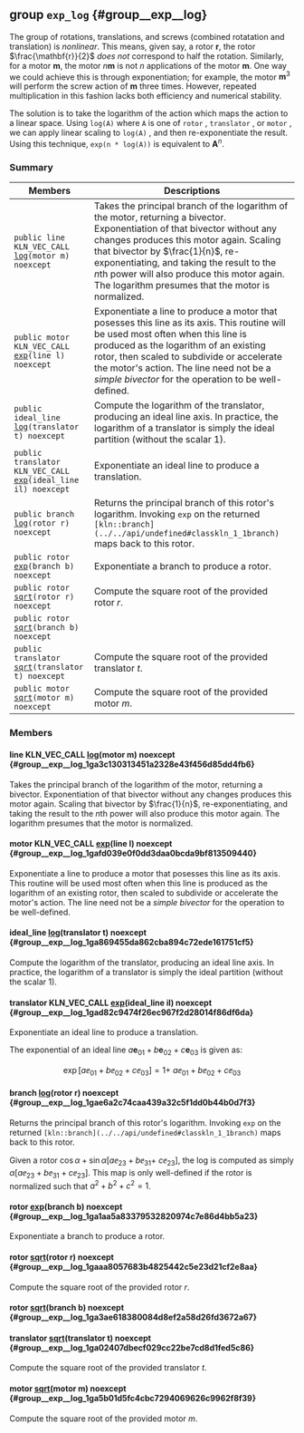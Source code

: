 ## group `exp_log` {#group__exp__log}

The group of rotations, translations, and screws (combined rotatation and translation) is *nonlinear*. This means, given say, a rotor $\mathbf{r}$, the rotor $\frac{\mathbf{r}}{2}$ *does not* correspond to half the rotation. Similarly, for a motor $\mathbf{m}$, the motor $n \mathbf{m}$ is not $n$ applications of the motor $\mathbf{m}$. One way we could achieve this is through exponentiation; for example, the motor $\mathbf{m}^3$ will perform the screw action of $\mathbf{m}$ three times. However, repeated multiplication in this fashion lacks both efficiency and numerical stability.

The solution is to take the logarithm of the action which maps the action to a linear space. Using `log(A)`  where `A`  is one of `rotor` , `translator` , or `motor` , we can apply linear scaling to `log(A)` , and then re-exponentiate the result. Using this technique, `exp(n * log(A))`  is equivalent to $\mathbf{A}^n$.

### Summary

 Members                        | Descriptions                                
--------------------------------|---------------------------------------------
`public line KLN_VEC_CALL ` [`log`](#group__exp__log_1ga3c130313451a2328e43f456d85dd4fb6)`(motor m) noexcept`             | Takes the principal branch of the logarithm of the motor, returning a bivector. Exponentiation of that bivector without any changes produces this motor again. Scaling that bivector by $\frac{1}{n}$, re-exponentiating, and taking the result to the $n$th power will also produce this motor again. The logarithm presumes that the motor is normalized.
`public motor KLN_VEC_CALL ` [`exp`](#group__exp__log_1gafd039e0f0dd3daa0bcda9bf813509440)`(line l) noexcept`             | Exponentiate a line to produce a motor that posesses this line as its axis. This routine will be used most often when this line is produced as the logarithm of an existing rotor, then scaled to subdivide or accelerate the motor's action. The line need not be a *simple bivector* for the operation to be well-defined.
`public ideal_line ` [`log`](#group__exp__log_1ga869455da862cba894c72ede161751cf5)`(translator t) noexcept`             | Compute the logarithm of the translator, producing an ideal line axis. In practice, the logarithm of a translator is simply the ideal partition (without the scalar $1$).
`public translator KLN_VEC_CALL ` [`exp`](#group__exp__log_1gad82c9474f26ec967f2d28014f86df6da)`(ideal_line il) noexcept`             | Exponentiate an ideal line to produce a translation.
`public branch ` [`log`](#group__exp__log_1gae6a2c74caa439a32c5f1dd0b44b0d7f3)`(rotor r) noexcept`             | Returns the principal branch of this rotor's logarithm. Invoking `exp`  on the returned `[kln::branch](../../api/undefined#classkln_1_1branch)`  maps back to this rotor.
`public rotor ` [`exp`](#group__exp__log_1ga1aa5a83379532820974c7e86d4bb5a23)`(branch b) noexcept`             | Exponentiate a branch to produce a rotor.
`public rotor ` [`sqrt`](#group__exp__log_1gaaa8057683b4825442c5e23d21cf2e8aa)`(rotor r) noexcept`             | Compute the square root of the provided rotor $r$.
`public rotor ` [`sqrt`](#group__exp__log_1ga3ae618380084d8ef2a58d26fd3672a67)`(branch b) noexcept`             | 
`public translator ` [`sqrt`](#group__exp__log_1ga02407dbecf029cc22be7cd8d1fed5c86)`(translator t) noexcept`             | Compute the square root of the provided translator $t$.
`public motor ` [`sqrt`](#group__exp__log_1ga5b01d5fc4cbc7294069626c9962f8f39)`(motor m) noexcept`             | Compute the square root of the provided motor $m$.

### Members

#### line KLN_VEC_CALL  [log](#group__exp__log_1ga3c130313451a2328e43f456d85dd4fb6)(motor m) noexcept  {#group__exp__log_1ga3c130313451a2328e43f456d85dd4fb6}

Takes the principal branch of the logarithm of the motor, returning a bivector. Exponentiation of that bivector without any changes produces this motor again. Scaling that bivector by $\frac{1}{n}$, re-exponentiating, and taking the result to the $n$th power will also produce this motor again. The logarithm presumes that the motor is normalized.

#### motor KLN_VEC_CALL  [exp](#group__exp__log_1gafd039e0f0dd3daa0bcda9bf813509440)(line l) noexcept  {#group__exp__log_1gafd039e0f0dd3daa0bcda9bf813509440}

Exponentiate a line to produce a motor that posesses this line as its axis. This routine will be used most often when this line is produced as the logarithm of an existing rotor, then scaled to subdivide or accelerate the motor's action. The line need not be a *simple bivector* for the operation to be well-defined.

#### ideal_line  [log](#group__exp__log_1ga869455da862cba894c72ede161751cf5)(translator t) noexcept  {#group__exp__log_1ga869455da862cba894c72ede161751cf5}

Compute the logarithm of the translator, producing an ideal line axis. In practice, the logarithm of a translator is simply the ideal partition (without the scalar $1$).

#### translator KLN_VEC_CALL  [exp](#group__exp__log_1gad82c9474f26ec967f2d28014f86df6da)(ideal_line il) noexcept  {#group__exp__log_1gad82c9474f26ec967f2d28014f86df6da}

Exponentiate an ideal line to produce a translation.

The exponential of an ideal line $a \mathbf{e}_{01} + b\mathbf{e}_{02} + c\mathbf{e}_{03}$ is given as:

$$\exp{\left[a\ee_{01} + b\ee_{02} + c\ee_{03}\right]} = 1 +\ a\ee_{01} + b\ee_{02} + c\ee_{03}$$

#### branch  [log](#group__exp__log_1gae6a2c74caa439a32c5f1dd0b44b0d7f3)(rotor r) noexcept  {#group__exp__log_1gae6a2c74caa439a32c5f1dd0b44b0d7f3}

Returns the principal branch of this rotor's logarithm. Invoking `exp`  on the returned `[kln::branch](../../api/undefined#classkln_1_1branch)`  maps back to this rotor.

Given a rotor $\cos\alpha + \sin\alpha\left[a\ee_{23} + b\ee_{31} +\ c\ee_{23}\right]$, the log is computed as simply $\alpha\left[a\ee_{23} + b\ee_{31} + c\ee_{23}\right]$. This map is only well-defined if the rotor is normalized such that $a^2 + b^2 + c^2 = 1$.

#### rotor  [exp](#group__exp__log_1ga1aa5a83379532820974c7e86d4bb5a23)(branch b) noexcept  {#group__exp__log_1ga1aa5a83379532820974c7e86d4bb5a23}

Exponentiate a branch to produce a rotor.

#### rotor  [sqrt](#group__exp__log_1gaaa8057683b4825442c5e23d21cf2e8aa)(rotor r) noexcept  {#group__exp__log_1gaaa8057683b4825442c5e23d21cf2e8aa}

Compute the square root of the provided rotor $r$.

#### rotor  [sqrt](#group__exp__log_1ga3ae618380084d8ef2a58d26fd3672a67)(branch b) noexcept  {#group__exp__log_1ga3ae618380084d8ef2a58d26fd3672a67}

#### translator  [sqrt](#group__exp__log_1ga02407dbecf029cc22be7cd8d1fed5c86)(translator t) noexcept  {#group__exp__log_1ga02407dbecf029cc22be7cd8d1fed5c86}

Compute the square root of the provided translator $t$.

#### motor  [sqrt](#group__exp__log_1ga5b01d5fc4cbc7294069626c9962f8f39)(motor m) noexcept  {#group__exp__log_1ga5b01d5fc4cbc7294069626c9962f8f39}

Compute the square root of the provided motor $m$.

